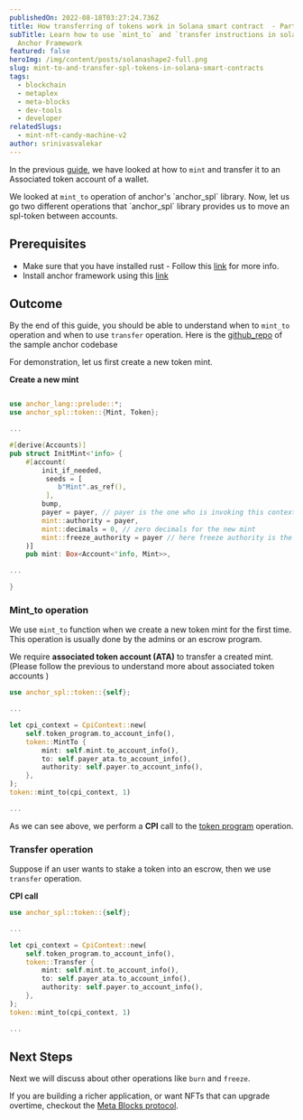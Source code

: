```yaml
---
publishedOn: 2022-08-18T03:27:24.736Z
title: How transferring of tokens work in Solana smart contract  - Part 2
subTitle: Learn how to use `mint_to` and `transfer instructions in solana using
  Anchor Framework
featured: false
heroImg: /img/content/posts/solanashape2-full.png
slug: mint-to-and-transfer-spl-tokens-in-solana-smart-contracts
tags:
  - blockchain
  - metaplex
  - meta-blocks
  - dev-tools
  - developer
relatedSlugs:
  - mint-nft-candy-machine-v2
author: srinivasvalekar
---
```

In the previous [guide](), we have looked at how to `mint` and transfer it to an Associated token account of a wallet. 

We looked at `mint_to` operation of anchor's \`anchor_spl\` library. Now, let us go two different operations that \`anchor_spl\` library provides us to move an spl-token between accounts.

## Prerequisites
* Make sure that you have installed rust - Follow this [link]() for more info.
* Install anchor framework using this [link]()


## Outcome
By the end of this guide, you should be able to understand when to `mint_to` operation and when to use `transfer` operation. Here is the [github_repo]() of the sample anchor codebase

For demonstration, let us first create a new token mint. 

**Create a new mint**
```rust

use anchor_lang::prelude::*;
use anchor_spl::token::{Mint, Token};

...

#[derive(Accounts)]
pub struct InitMint<'info> {
    #[account(
        init_if_needed,
         seeds = [
            b"Mint".as_ref(),
         ],
        bump,
        payer = payer, // payer is the one who is invoking this context
        mint::authority = payer,
        mint::decimals = 0, // zero decimals for the new mint
        mint::freeze_authority = payer // here freeze authority is the payer
    )]
    pub mint: Box<Account<'info, Mint>>,

...

}

```

### Mint_to operation
We use `mint_to` function when we create a new token mint for the first time. This operation is usually done by the admins or an escrow program.  

We require **associated token account (ATA)** to transfer a created mint. (Please follow the previous to understand more about associated token accounts )

```rust
use anchor_spl::token::{self};

...

let cpi_context = CpiContext::new(
    self.token_program.to_account_info(),
    token::MintTo {
        mint: self.mint.to_account_info(),
        to: self.payer_ata.to_account_info(),
        authority: self.payer.to_account_info(),
    },
);
token::mint_to(cpi_context, 1)

...

```  

As we can see above, we perform a **CPI** call to the [token program](https://spl.solana.com/token) operation. 

### Transfer operation

Suppose if an user wants to stake a token into an escrow, then we use `transfer` operation. 
 
**CPI call**

```rust
use anchor_spl::token::{self};

...

let cpi_context = CpiContext::new(
    self.token_program.to_account_info(),
    token::Transfer {
        mint: self.mint.to_account_info(),
        to: self.payer_ata.to_account_info(),
        authority: self.payer.to_account_info(),
    },
);
token::mint_to(cpi_context, 1)

...

``` 

## Next Steps

Next we will discuss about other operations like `burn` and `freeze`.

If you are building a richer application, or want NFTs that can upgrade overtime, checkout the [Meta Blocks protocol](https://metablocks.world/guides/protocol).



